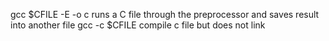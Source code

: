 gcc $CFILE -E -o c runs a C  file through the preprocessor and saves  result into another file
gcc -c $CFILE compile c file but does not link
